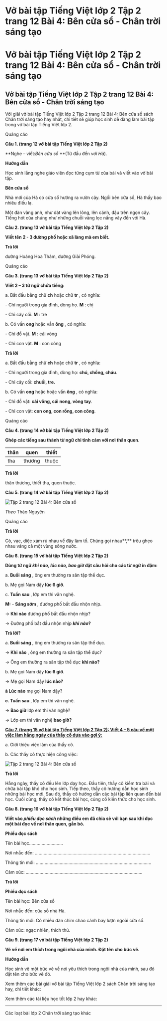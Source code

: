 # Vở bài tập Tiếng Việt lớp 2 Tập 2 trang 12 Bài 4: Bên cửa sổ - Chân trời sáng tạo

# Vở bài tập Tiếng Việt lớp 2 Tập 2 trang 12 Bài 4: Bên cửa sổ - Chân trời sáng tạo

## Vở bài tập Tiếng Việt lớp 2 Tập 2 trang 12 Bài 4: Bên cửa sổ - Chân trời sáng tạo

Với giải vở bài tập Tiếng Việt lớp 2 Tập 2 trang 12 Bài 4: Bên cửa sổ sách Chân trời sáng tạo hay nhất, chi tiết sẽ giúp học sinh dễ dàng làm bài tập trong vở bài tập Tiếng Việt lớp 2.

Quảng cáo

**Câu 1. (trang 12 vở bài tập Tiếng Việt lớp 2 Tập 2)**

**Nghe – viết:_Bên cửa sổ_ **(Từ đầu đến _với Hà_).

**Hướng dẫn**

Học sinh lắng nghe giáo viên đọc từng cụm từ của bài và viết vào vở bài tập.

**Bên cửa sổ**

Nhà mới của Hà có cửa sổ hướng ra vườn cây. Ngồi bên cửa số, Hà thấy bao nhiêu điều lạ.

Một đàn vàng anh, như dát vàng lên lông, lên cánh, đậu trên ngọn cây. Tiếng hót của chúng như những chuỗi vàng lọc nắng vây đến với Hà.

**Câu 2. (trang 13 vở bài tập Tiếng Việt lớp 2 Tập 2)**

**Viết tên 2 - 3 đường phố hoặc xã làng mà em biết.**

**Trả lời**

đường Hoàng Hoa Thám, đường Giải Phóng.

Quảng cáo

**Câu 3. (trang 13 vở bài tập Tiếng Việt lớp 2 Tập 2)**

**Viết 2 – 3 từ ngữ chứa tiếng:**

a. Bắt đầu bằng chữ **ch** hoặc chữ **tr** , có nghĩa:

\- Chỉ người trong gia đình, dòng họ. **M** : chị

\- Chỉ cây cối. **M** : tre

b. Có vần **ong** hoặc vần **ông** , có nghĩa:

\- Chỉ đồ vật. **M** : cái vòng

\- Chỉ con vật. **M** : con công

**Trả lời**

a. Bắt đầu bằng chữ **ch** hoặc chữ **tr** , có nghĩa:

\- Chỉ người trong gia đình, dòng họ: **chú, chồng, cháu**.

\- Chỉ cây cối: **chuối, tre.**

b. Có vần **ong** hoặc hoặc vần **ông** , có nghĩa:

\- Chỉ đồ vật: **cái võng, cái nong, vòng tay**.

\- Chỉ con vật: **con ong, con rồng, con công**.

Quảng cáo

**Câu 4. (trang 14 vở bài tập Tiếng Việt lớp 2 Tập 2)**

**Ghép các tiếng sau thành từ ngữ chỉ tình cảm với nơi thân quen.**

thân |  quen |  thiết  
---|---|---  
tha |  thương |  thuộc  
  
**Trả lời**

thân thương, thiết tha, quen thuộc.

**Câu 5. (trang 14 vở bài tập Tiếng Việt lớp 2 Tập 2)**

![Tập 2 trang 12 Bài 4: Bên cửa sổ](https://vietjack.com/vbt-tieng-viet-2-ct/images/bai-4-ben-cua-so.png)

_Theo_ Thảo Nguyên

Quảng cáo

**Trả lời**

Cò, vạc, diệc xám rủ nhau về đây làm tổ. Chúng gọi nhau**,** trêu ghẹo nhau váng cả một vùng sông nước.

**Câu 6. (trang 15 vở bài tập Tiếng Việt lớp 2 Tập 2)**

**Dùng từ ngữ _khi nào, lúc nào, bao giờ_ đặt câu hỏi cho các từ ngữ in đậm:**

a. **Buổi sáng** , ông em thường ra sân tập thể dục.

b. Mẹ gọi Nam dậy **lúc 6 giờ**.

c. **Tuần sau** , lớp em thi văn nghệ.

**M:** \- **Sáng sớm** , đường phố bắt đầu nhộn nhịp.

-> **Khi nào** đường phố bắt đầu nhộn nhịp?

-> Đường phố bắt đầu nhộn nhịp **_khi nào_?**

**Trả lời?**

a. **Buổi sáng** , ông em thường ra sân tập thể dục.

-> **Khi nào** , ông em thường ra sân tập thể dục?

-> Ông em thường ra sân tập thể dục **khi nào?**

b. Mẹ gọi Nam dậy **lúc 6 giờ**.

-> Mẹ gọi Nam dậy **lúc nào?**

**à Lúc nào** mẹ gọi Nam dậy?

**c. Tuần sau** , lớp em thi văn nghệ.

-> **Bao giờ** lớp em thi văn nghệ?

-> Lớp em thi văn nghệ **bao giờ?**

[**Câu 7. (trang 15 vở bài tập Tiếng Việt lớp 2 Tập 2): Viết 4 – 5 câu về một việc làm hằng ngày của thầy cô dựa vào gợi ý:**](https://vietjack.com/vbt-tieng-viet-2-ct/viet-4-5-cau-ve-mot-viec-lam-hang-ngay-cua-thay-co-vm.jsp)

a. Giới thiệu việc làm của thầy cô.

b. Các thầy cô thực hiện công việc:

![Tập 2 trang 12 Bài 4: Bên cửa sổ](https://vietjack.com/vbt-tieng-viet-2-ct/images/bai-4-1-ben-cua-so.png)

**Trả lời**

Hằng ngày, thầy cô đều lên lớp dạy học. Đầu tiên, thầy cô kiểm tra bài và chữa bài tập khó cho học sinh. Tiếp theo, thầy cô hướng dẫn học sinh những bài học mới. Sau đó, thầy cô hướng dẫn các bài tập liên quan đến bài học. Cuối cùng, thầy cô kết thúc bài học, củng cố kiến thức cho học sinh.

**Câu 8. (trang 16 vở bài tập Tiếng Việt lớp 2 Tập 2)**

**Viết vào _phiếu đọc sách_ những điều em đã chia sẻ với bạn sau khi đọc một bài đọc về nơi thân quen, gắn bó.**

**Phiếu đọc sách**

Tên bài học...........................

Nơi nhắc đến: ............................................................................................

Thông tin mới: ............................................................................................

Cảm xúc: .............................................................................................

**Trả lời**

**Phiếu đọc sách**

Tên bài học: Bên cửa sổ

Nơi nhắc đến: cửa sổ nhà Hà.

Thông tin mới: Có nhiều đàn chim chao cánh bay lượn ngoài cửa sổ.

Cảm xúc: ngạc nhiên, thích thú.

**Câu 9. (trang 17 vở bài tập Tiếng Việt lớp 2 Tập 2)**

**Vẽ về nơi em thích trong ngôi nhà của mình. Đặt tên cho bức vẽ.**

**Hướng dẫn**

Học sinh vẽ một bức vẽ về nơi yêu thích trong ngôi nhà của mình, sau đó đặt tên cho bức vẽ đó.

Xem thêm các bài giải vở bài tập Tiếng Việt lớp 2 sách Chân trời sáng tạo hay, chi tiết khác:

Xem thêm các tài liệu học tốt lớp 2 hay khác:

* * *

Các loạt bài lớp 2 Chân trời sáng tạo khác
